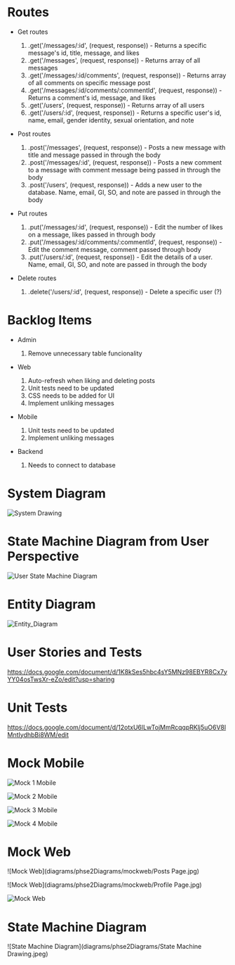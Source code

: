 # Routes

* Get routes

    1. .get('/messages/:id', (request, response)) - Returns a specific message's id, title, message, and likes
    1. .get('/messages', (request, response)) - Returns array of all messages
    1. .get('/messages/:id/comments', (request, response)) - Returns array of all comments on specific message post
    1. .get('/messages/:id/comments/:commentId', (request, response)) - Returns a comment's id, message, and likes
    1. .get('/users', (request, response)) - Returns array of all users
    1. .get('/users/:id', (request, response)) - Returns a specific user's id, name, email, gender identity, sexual orientation, and note

* Post routes

    1. .post('/messages', (request, response)) - Posts a new message with title and message passed in through the body
    1. .post('/messages/:id', (request, response)) - Posts a new comment to a message with comment message being passed in through the body 
    1. .post('/users', (request, response)) - Adds a new user to the database. Name, email, GI, SO, and note are passed in through the body

* Put routes

    1. .put('/messages/:id', (request, response)) - Edit the number of likes on a message, likes passed in through body
    1. .put('/messages/:id/comments/:commentId', (request, response)) - Edit the comment message, comment passed through body
    1. .put('/users/:id', (request, response)) - Edit the details of a user. Name, email, GI, SO, and note are passed in through the body

* Delete routes

    1. .delete('/users/:id', (request, response)) - Delete a specific user (?)

# Backlog Items

* Admin

    1. Remove unnecessary table funcionality

* Web

    1. Auto-refresh when liking and deleting posts
    1. Unit tests need to be updated
    1. CSS needs to be added for UI
    1. Implement unliking messages

* Mobile

    1. Unit tests need to be updated
    1. Implement unliking messages

* Backend

    1. Needs to connect to database

# System Diagram

![System Drawing](diagrams/Phase2_System_Drawing.jpg)

# State Machine Diagram from User Perspective

![User State Machine Diagram](diagrams/Phase2_User_State_Diagram.jpg)

# Entity Diagram

![Entity_Diagram](diagrams/Entity_Diagram.JPG)

# User Stories and Tests
https://docs.google.com/document/d/1K8kSes5hbc4sY5MNz98EBYR8Cx7yYY04osTwsXr-eZo/edit?usp=sharing 

# Unit Tests
https://docs.google.com/document/d/12otxU6lLwTojMmRcqqpRKlj5uO6V8lMntIydhbBi8WM/edit

# Mock Mobile

![Mock 1 Mobile](diagrams/phse2Diagrams/mockmobile/1.jpg)

![Mock 2 Mobile](diagrams/phse2Diagrams/mockmobile/2.jpg)

![Mock 3 Mobile](diagrams/phse2Diagrams/mockmobile/3.jpg)

![Mock 4 Mobile](diagrams/phse2Diagrams/mockmobile/4.jpg)

# Mock Web

![Mock Web](diagrams/phse2Diagrams/mockweb/Posts Page.jpg)

![Mock Web](diagrams/phse2Diagrams/mockweb/Profile Page.jpg)

![Mock Web](diagrams/phse2Diagrams/mockweb/LogIN.jpg)

# State Machine Diagram

![State Machine Diagram](diagrams/phse2Diagrams/State Machine Drawing.jpeg)